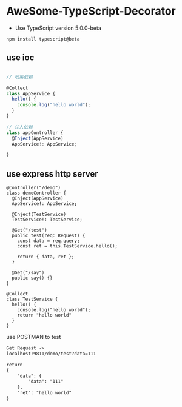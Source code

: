 # AweSome-TypeScript-Decorator

- Use TypeScript version 5.0.0-beta

````TS
npm install typescript@beta
````

## use ioc

````ts

// 收集依赖

@Collect
class AppService {
  hello() {
    console.log("hello world");
  }
}

// 注入依赖
class appController {
  @Inject(AppService)
  AppService!: AppService;

}
````

## use express http server

````TS
@Controller("/demo")
class demoController {
  @Inject(AppService)
  AppService!: AppService;

  @Inject(TestService)
  TestService!: TestService;

  @Get("/test")
  public test(req: Request) {
    const data = req.query;
    const ret = this.TestService.hello();

    return { data, ret };
  }

  @Get("/say")
  public say() {}
}

@Collect
class TestService {
  hello() {
    console.log("hello world");
    return "hello world"
  }
}
````

use POSTMAN to test

````txt
Get Request ->
localhost:9811/demo/test?data=111

return 
{
    "data": {
        "data": "111"
    },
    "ret": "hello world"
}

````
